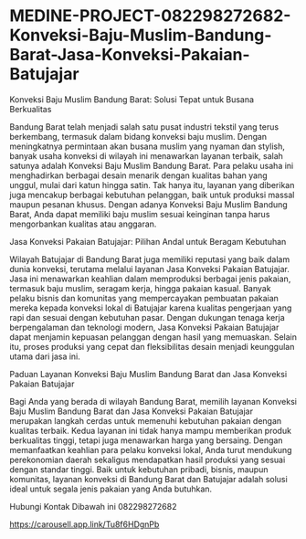 # MEDINE-PROJECT-082298272682-Konveksi-Baju-Muslim-Bandung-Barat-Jasa-Konveksi-Pakaian-Batujajar

Konveksi Baju Muslim Bandung Barat: Solusi Tepat untuk Busana Berkualitas

Bandung Barat telah menjadi salah satu pusat industri tekstil yang terus berkembang, termasuk dalam bidang konveksi baju muslim. Dengan meningkatnya permintaan akan busana muslim yang nyaman dan stylish, banyak usaha konveksi di wilayah ini menawarkan layanan terbaik, salah satunya adalah Konveksi Baju Muslim Bandung Barat. Para pelaku usaha ini menghadirkan berbagai desain menarik dengan kualitas bahan yang unggul, mulai dari katun hingga satin. Tak hanya itu, layanan yang diberikan juga mencakup berbagai kebutuhan pelanggan, baik untuk produksi massal maupun pesanan khusus. Dengan adanya Konveksi Baju Muslim Bandung Barat, Anda dapat memiliki baju muslim sesuai keinginan tanpa harus mengorbankan kualitas atau anggaran.

Jasa Konveksi Pakaian Batujajar: Pilihan Andal untuk Beragam Kebutuhan

Wilayah Batujajar di Bandung Barat juga memiliki reputasi yang baik dalam dunia konveksi, terutama melalui layanan Jasa Konveksi Pakaian Batujajar. Jasa ini menawarkan keahlian dalam memproduksi berbagai jenis pakaian, termasuk baju muslim, seragam kerja, hingga pakaian kasual. Banyak pelaku bisnis dan komunitas yang mempercayakan pembuatan pakaian mereka kepada konveksi lokal di Batujajar karena kualitas pengerjaan yang rapi dan sesuai dengan kebutuhan pasar. Dengan dukungan tenaga kerja berpengalaman dan teknologi modern, Jasa Konveksi Pakaian Batujajar dapat menjamin kepuasan pelanggan dengan hasil yang memuaskan. Selain itu, proses produksi yang cepat dan fleksibilitas desain menjadi keunggulan utama dari jasa ini.

Paduan Layanan Konveksi Baju Muslim Bandung Barat dan Jasa Konveksi Pakaian Batujajar

Bagi Anda yang berada di wilayah Bandung Barat, memilih layanan Konveksi Baju Muslim Bandung Barat dan Jasa Konveksi Pakaian Batujajar merupakan langkah cerdas untuk memenuhi kebutuhan pakaian dengan kualitas terbaik. Kedua layanan ini tidak hanya mampu memberikan produk berkualitas tinggi, tetapi juga menawarkan harga yang bersaing. Dengan memanfaatkan keahlian para pelaku konveksi lokal, Anda turut mendukung perekonomian daerah sekaligus mendapatkan hasil produksi yang sesuai dengan standar tinggi. Baik untuk kebutuhan pribadi, bisnis, maupun komunitas, layanan konveksi di Bandung Barat dan Batujajar adalah solusi ideal untuk segala jenis pakaian yang Anda butuhkan.

Hubungi Kontak Dibawah ini
082298272682

https://carousell.app.link/Tu8f6HDgnPb
